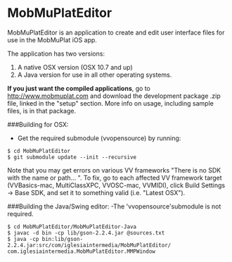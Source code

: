MobMuPlatEditor
=========

MobMuPlatEditor is an application to create and edit user interface files for use in the MobMuPlat iOS app.

The application has two versions:
1) A native OSX version (OSX 10.7 and up)
2) A Java version for use in all other operating systems.

**If you just want the compiled applications**, go to http://www.mobmuplat.com and download the development package .zip file, linked in the "setup" section. More info on usage, including sample files, is in that package.

###Building for OSX:
- Get the required submodule (vvopensource) by running:
```
$ cd MobMuPlatEditor
$ git submodule update --init --recursive
```

Note that you may get errors on various VV frameworks "There is no SDK with the name or path... ".
To fix, go to each affected VV framework target (VVBasics-mac, MultiClassXPC, VVOSC-mac, VVMIDI), click Build Settings -> Base SDK, and set it to something valid (i.e. "Latest OSX").

###Building the Java/Swing editor:
-The 'vvopensource'submodule is not required.
```
$ cd MobMuPlatEditor/MobMuPlatEditor-Java
$ javac -d bin -cp lib/gson-2.2.4.jar @sources.txt
$ java -cp bin:lib/gson-2.2.4.jar:src/com/iglesiaintermedia/MobMuPlatEditor/ com.iglesiaintermedia.MobMuPlatEditor.MMPWindow
```
